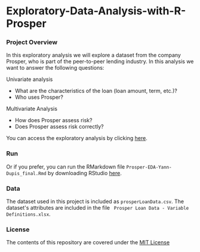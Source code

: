 # Exploratory-Data-Analysis-with-R-Prosper

### Project Overview
In this exploratory analysis we will explore a dataset from the company Prosper, who is part of the peer-to-peer lending industry. In this analysis we want to answer the following questions:

Univariate analysis
- What are the characteristics of the loan (loan amount, term, etc.)?
- Who uses Prosper?

Multivariate Analysis
- How does Prosper assess risk?
- Does Prosper assess risk correctly?

You can access the exploratory analysis by clicking [here]("http://rpubs.com/eugenecamus/180983").

### Run
Or if you prefer, you can run the RMarkdown file ```Prosper-EDA-Yann-Dupis_final.Rmd``` by downloading RStudio [here]("https://www.rstudio.com").

### Data
The dataset used in this project is included as ```prosperLoanData.csv```. The dataset's attributes are included in the file ``` Prosper Loan Data - Variable Definitions.xlsx```.

### License
The contents of this repository are covered under the [MIT License](LICENSE)
